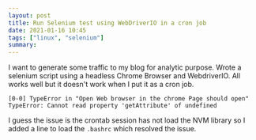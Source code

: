 ```yaml
---
layout: post
title: Run Selenium test using WebDriverIO in a cron job 
date: 2021-01-16 10:45
tags: ["linux", "selenium"]
summary:
---
```


I want to generate some traffic to my blog for analytic purpose. Wrote a selenium script using a headless Chrome Browser and WebdriverIO. All works well but it doesn't work when I put it as a cron job.

```
[0-0] TypeError in "Open Web browser in the chrome Page should open"
TypeError: Cannot read property 'getAttribute' of undefined
```

I guess the issue is the crontab session has not load the NVM library so I added a line to load the `.bashrc` which resolved the issue.